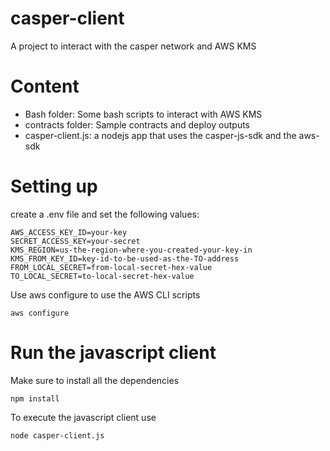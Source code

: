 # casper-client
A project to interact with the casper network and AWS KMS 

# Content
- Bash folder: Some bash scripts to interact with AWS KMS  
- contracts folder: Sample contracts and deploy outputs
- casper-client.js: a nodejs app that uses the casper-js-sdk and the aws-sdk


# Setting up 

create a .env file and set the following values:

```
AWS_ACCESS_KEY_ID=your-key
SECRET_ACCESS_KEY=your-secret
KMS_REGION=us-the-region-where-you-created-your-key-in
KMS_FROM_KEY_ID=key-id-to-be-used-as-the-TO-address
FROM_LOCAL_SECRET=from-local-secret-hex-value
TO_LOCAL_SECRET=to-local-secret-hex-value
```


Use aws configure to use the AWS CLI scripts 

```
aws configure
```


# Run the javascript client

Make sure to install all the dependencies

```
npm install
```

To execute the javascript client use

```
node casper-client.js
```